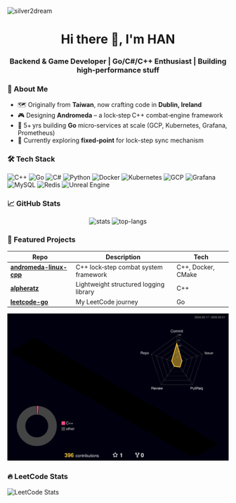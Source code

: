 <p align="left"> <img src="https://komarev.com/ghpvc/?username=silver2dream&label=Profile%20views&color=0e75b6&style=plastic" alt="silver2dream" /> </p> <h1 align="center">Hi there 👋, I'm HAN </h1>
<h3 align="center">Backend & Game Developer | Go/C#/C++ Enthusiast | Building high‑performance stuff</h3>

### 🚀 About Me

* 🗺️  Originally from **Taiwan**, now crafting code in **Dublin, Ireland**
* 🎮  Designing **Andromeda** – a lock‑step C++ combat‑engine framework
* 💼  5+ yrs building **Go** micro‑services at scale (GCP, Kubernetes, Grafana, Prometheus)
* 🌱  Currently exploring **fixed‑point** for lock-step sync mechanism

### 🛠 Tech Stack

![C++](https://img.shields.io/badge/C%2B%2B-00599C?style=for-the-badge\&logo=c%2B%2B\&logoColor=white)
![Go](https://img.shields.io/badge/Go-00ADD8?style=for-the-badge\&logo=go\&logoColor=white)
![C#](https://img.shields.io/badge/C%23-239120?style=for-the-badge\&logo=c-sharp\&logoColor=white)
![Python](https://img.shields.io/badge/Python-3776AB?style=for-the-badge\&logo=python\&logoColor=white)
![Docker](https://img.shields.io/badge/Docker-2496ED?style=for-the-badge\&logo=docker\&logoColor=white)
![Kubernetes](https://img.shields.io/badge/Kubernetes-326CE5?style=for-the-badge\&logo=kubernetes\&logoColor=white)
![GCP](https://img.shields.io/badge/Google%20Cloud-4285F4?style=for-the-badge\&logo=google-cloud\&logoColor=white)
![Grafana](https://img.shields.io/badge/Grafana-F46800?style=for-the-badge\&logo=grafana\&logoColor=white)
![MySQL](https://img.shields.io/badge/MySQL-4479A1?style=for-the-badge\&logo=mysql\&logoColor=white)
![Redis](https://img.shields.io/badge/Redis-DC382D?style=for-the-badge\&logo=redis\&logoColor=white)
![Unreal Engine](https://img.shields.io/badge/Unreal%20Engine-313131?style=for-the-badge\&logo=unreal-engine\&logoColor=white)

### 📈 GitHub Stats

<p align="center">
  <img src="https://github-readme-stats.vercel.app/api?username=silver2dream&show_icons=true&theme=tokyonight&hide_title=true" alt="stats" height="180" />
  <img src="https://github-readme-stats.vercel.app/api/top-langs/?username=silver2dream&layout=compact&theme=tokyonight&hide_title=true" alt="top-langs" height="180"/>
</p>

### 🌟 Featured Projects

| Repo                                                                           | Description                              | Tech               |
| ------------------------------------------------------------------------------ | ---------------------------------------- | ------------------ |
| [**andromeda-linux-cpp**](https://github.com/silver2dream/andromeda-linux-cpp) | C++ lock‑step combat system framework    | C++, Docker, CMake |
| [**alpheratz**](https://github.com/silver2dream/alpheratz)                     | Lightweight structured logging library   | C++                |
| [**leetcode-go**](https://github.com/silver2dream/leetcode-go)                 | My LeetCode journey                      | Go                 |

<a href="./profile-3d-contrib/profile-night-rainbow.svg">
    <img width="900em" src="./profile-3d-contrib/profile-night-rainbow.svg">
</a>

### 🔥 LeetCode Stats
![LeetCode Stats](https://leetcard.jacoblin.cool/silver2dream?theme=unicorn&font=Carme&ext=activity)



